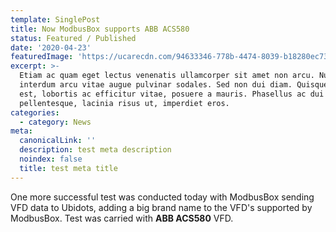 ```yaml
---
template: SinglePost
title: Now ModbusBox supports ABB ACS580
status: Featured / Published
date: '2020-04-23'
featuredImage: 'https://ucarecdn.com/94633346-778b-4474-8039-b18280ec73a3/'
excerpt: >-
  Etiam ac quam eget lectus venenatis ullamcorper sit amet non arcu. Nullam
  interdum arcu vitae augue pulvinar sodales. Sed non dui diam. Quisque lectus
  est, lobortis ac efficitur vitae, posuere a mauris. Phasellus ac dui
  pellentesque, lacinia risus ut, imperdiet eros.
categories:
  - category: News
meta:
  canonicalLink: ''
  description: test meta description
  noindex: false
  title: test meta title
---
```


One more successful test was conducted today with ModbusBox sending VFD data to Ubidots, adding a big brand name to the VFD's supported by ModbusBox. Test was carried with **ABB ACS580** VFD.
